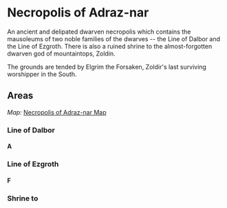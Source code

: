 # Necropolis of Adraz-nar

An ancient and delipated dwarven necropolis which contains the mausoleums of two noble families of the dwarves -- the Line of Dalbor and the Line of Ezgroth. There is also a ruined shrine to the almost-forgotten dwarven god of mountaintops, Zoldin.

The grounds are tended by Elgrim the Forsaken, Zoldir's last surviving worshipper in the South.

## Areas

_Map:_ [Necropolis of Adraz-nar Map](Adraz-narMap.pdf)

### Line of Dalbor

#### A

### Line of Ezgroth

#### F

### Shrine to 